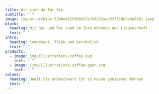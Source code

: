 ```yaml
---
title: Wir sind da für Sie
subtitle: " "
image: img/at-archive-52b8d4825906632e7b3252aad33f37de5e3a9581.jpeg
blurb:
  heading: Mit Rat und Tat rund um Ihre Wohnung und Liegenschaft
  text: " "
intro:
  heading: Kompetent, flink und persönlich
  text: " "
products:
  - image: img/illustrations-coffee.svg
    text: " "
  - image: /img/illustrations-coffee-gear.svg
    text: " "
values:
  heading: Damit Sie unbeschwert Ihr zu Hause geniessen können
  text: " "
---
```

